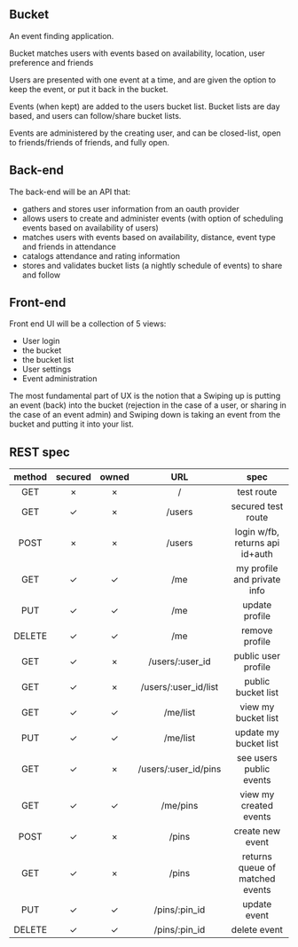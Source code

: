 Bucket
------

An event finding application.

Bucket matches users with events based on availability, location, user
preference and friends

Users are presented with one event at a time, and are given the option to keep
the event, or put it back in the bucket.

Events (when kept) are added to the users bucket list. Bucket lists are day
based, and users can follow/share bucket lists.

Events are administered by the creating user, and can be closed-list, open to
friends/friends of friends, and fully open. 

Back-end
--------

The back-end will be an API that:
- gathers and stores user information from an oauth provider
- allows users to create and administer events (with option of scheduling
    events based on availability of users)
- matches users with events based on availability, distance, event type and
    friends in attendance
- catalogs attendance and rating information
- stores and validates bucket lists (a nightly schedule of events) to share
    and follow

Front-end
---------

Front end UI will be a collection of 5 views:
- User login
- the bucket
- the bucket list
- User settings
- Event administration

The most fundamental part of UX is the notion that a Swiping up is putting an
event (back) into the bucket (rejection in the case of a user, or sharing in
the case of an event admin) and Swiping down is taking an event from the bucket
and putting it into your list.

REST spec
---------

| method | secured | owned | URL                  | spec                            |
|:------:|:-------:|:-----:|:--------------------:|:-------------------------------:|
|GET     | ×       | ×     | /                    | test route                      |
|GET     | ✓       | ×     | /users               | secured test route              |
|POST    | ×       | ×     | /users               | login w/fb, returns api id+auth |
|GET     | ✓       | ✓     | /me                  | my profile and private info     |
|PUT     | ✓       | ✓     | /me                  | update profile                  |
|DELETE  | ✓       | ✓     | /me                  | remove profile                  |
|GET     | ✓       | ×     | /users/:user_id      | public user profile             |
|GET     | ✓       | ×     | /users/:user_id/list | public bucket list              |
|GET     | ✓       | ✓     | /me/list             | view my bucket list             |
|PUT     | ✓       | ✓     | /me/list             | update my bucket list           |
|GET     | ✓       | ×     | /users/:user_id/pins | see users public events         |
|GET     | ✓       | ✓     | /me/pins             | view my created events          |
|POST    | ✓       | ×     | /pins                | create new event                |
|GET     | ✓       | ×     | /pins                | returns queue of matched events |
|PUT     | ✓       | ✓     | /pins/:pin_id        | update event                    |
|DELETE  | ✓       | ✓     | /pins/:pin_id        | delete event                    |


